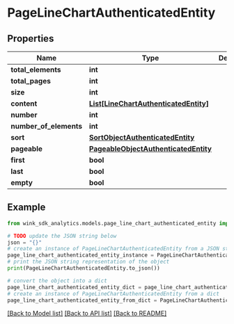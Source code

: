 # PageLineChartAuthenticatedEntity


## Properties

Name | Type | Description | Notes
------------ | ------------- | ------------- | -------------
**total_elements** | **int** |  | [optional] 
**total_pages** | **int** |  | [optional] 
**size** | **int** |  | [optional] 
**content** | [**List[LineChartAuthenticatedEntity]**](LineChartAuthenticatedEntity.md) |  | [optional] 
**number** | **int** |  | [optional] 
**number_of_elements** | **int** |  | [optional] 
**sort** | [**SortObjectAuthenticatedEntity**](SortObjectAuthenticatedEntity.md) |  | [optional] 
**pageable** | [**PageableObjectAuthenticatedEntity**](PageableObjectAuthenticatedEntity.md) |  | [optional] 
**first** | **bool** |  | [optional] 
**last** | **bool** |  | [optional] 
**empty** | **bool** |  | [optional] 

## Example

```python
from wink_sdk_analytics.models.page_line_chart_authenticated_entity import PageLineChartAuthenticatedEntity

# TODO update the JSON string below
json = "{}"
# create an instance of PageLineChartAuthenticatedEntity from a JSON string
page_line_chart_authenticated_entity_instance = PageLineChartAuthenticatedEntity.from_json(json)
# print the JSON string representation of the object
print(PageLineChartAuthenticatedEntity.to_json())

# convert the object into a dict
page_line_chart_authenticated_entity_dict = page_line_chart_authenticated_entity_instance.to_dict()
# create an instance of PageLineChartAuthenticatedEntity from a dict
page_line_chart_authenticated_entity_from_dict = PageLineChartAuthenticatedEntity.from_dict(page_line_chart_authenticated_entity_dict)
```
[[Back to Model list]](../README.md#documentation-for-models) [[Back to API list]](../README.md#documentation-for-api-endpoints) [[Back to README]](../README.md)


